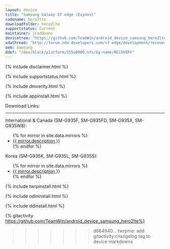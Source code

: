 ```yaml
---
layout: device
title: "Samsung Galaxy S7 edge (Exynos)"
codename: hero2lte
downloadfolder: hero2lte
supportstatus: Current
maintainer: jcadduono
devicetree: "https://github.com/TeamWin/android_device_samsung_hero2lte"
xdathread: "http://forum.xda-developers.com/s7-edge/development/recovery-official-twrp-hero2lte-3-0-0-0-t3334084"
oem: Samsung
ddof: "/dev/block/platform/155a0000.ufs/by-name/RECOVERY"
---
```


{% include disclaimer.html %}

{% include supportstatus.html %}

{% include dmverity.html %}

{% include appinstall.html %}

<div class='page-heading'>Download Links:</div>
<hr />
<p class="text">International &amp; Canada (SM-G935F, SM-G935FD, SM-G935X, SM-G935W8):</p>
<ul>
{% for mirror in site.data.mirrors %}
  <li>
    <a href="{{ mirror.baseurl }}hero2lte">
      {{ mirror.description }}
    </a>
  </li>
{% endfor %}
</ul>
<p class="text">Korea (SM-G935K, SM-G935L, SM-G935S):</p>
<ul>
{% for mirror in site.data.mirrors %}
  <li>
    <a href="{{ mirror.baseurl }}hero2ltekor">
      {{ mirror.description }}
    </a>
  </li>
{% endfor %}
</ul>

{% include twrpinstall.html %}

{% include odininstall.html %}

{% include ddinstall.html %}

{% gitactivity  https://github.com/TeamWin/android_device_samsung_hero2lte%}
>>>>>>> d664940... twrpme: add gitactivity changelog tag to device markdowns
